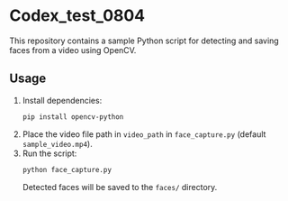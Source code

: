 # Codex_test_0804

This repository contains a sample Python script for detecting and saving faces from a video using OpenCV.

## Usage

1. Install dependencies:
   ```bash
   pip install opencv-python
   ```
2. Place the video file path in `video_path` in `face_capture.py` (default `sample_video.mp4`).
3. Run the script:
   ```bash
   python face_capture.py
   ```
   Detected faces will be saved to the `faces/` directory.

